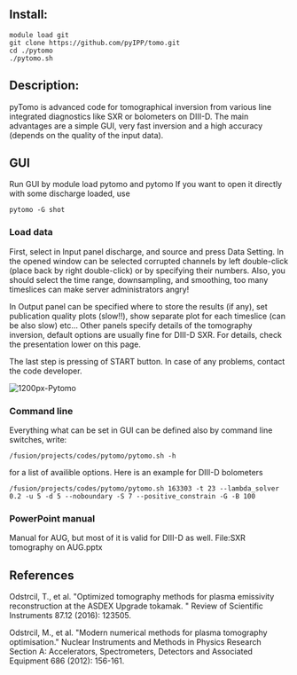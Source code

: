 

## Install:
    module load git
    git clone https://github.com/pyIPP/tomo.git
    cd ./pytomo
    ./pytomo.sh



## Description:
pyTomo is advanced code for tomographical inversion from various line integrated diagnostics like SXR or bolometers on DIII-D. The main advantages are a simple GUI, very fast inversion and a high accuracy (depends on the quality of the input data).

 
## GUI
Run GUI by module load pytomo
and pytomo
If you want to open it directly with some discharge loaded, use

    pytomo -G shot

### Load data
First, select in Input panel discharge, and source and press Data Setting. In the opened window can be selected corrupted channels by left double-click (place back by right double-click) or by specifying their numbers. Also, you should select the time range, downsampling, and smoothing, too many timeslices can make server administrators angry!

In Output panel can be specified where to store the results (if any), set publication quality plots (slow!!), show separate plot for each timeslice (can be also slow) etc... Other panels specify details of the tomography inversion, default options are usually fine for DIII-D SXR. For details, check the presentation lower on this page.

The last step is pressing of START button. In case of any problems, contact the code developer.

 ![1200px-Pytomo](https://user-images.githubusercontent.com/32073690/214947537-5ddfe8a3-85c8-4e33-adaa-c1573b7a925a.png)

### Command line
Everything what can be set in GUI can be defined also by command line switches, write:

    /fusion/projects/codes/pytomo/pytomo.sh -h
    
for a list of availible options. Here is an example for DIII-D bolometers

    /fusion/projects/codes/pytomo/pytomo.sh 163303 -t 23 --lambda_solver 0.2 -u 5 -d 5 --noboundary -S 7 --positive_constrain -G -B 100

### PowerPoint manual
Manual for AUG, but most of it is valid for DIII-D as well. File:SXR tomography on AUG.pptx


## References
 Odstrcil, T., et al. "Optimized tomography methods for plasma emissivity reconstruction at the ASDEX Upgrade tokamak. " Review of Scientific Instruments 87.12 (2016): 123505.
 
 Odstrcil, M., et al. "Modern numerical methods for plasma tomography optimisation." Nuclear Instruments and Methods in Physics Research Section A: Accelerators, Spectrometers, Detectors and Associated Equipment 686 (2012): 156-161.
